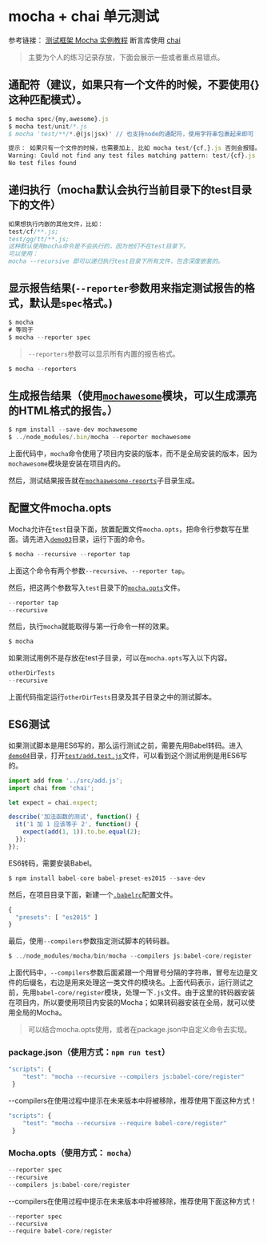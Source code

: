 # mocha + chai 单元测试

参考链接： [测试框架 Mocha 实例教程](http://www.ruanyifeng.com/blog/2015/12/a-mocha-tutorial-of-examples.html)
断言库使用 [chai](https://www.chaijs.com/api/bdd/)

> 主要为个人的练习记录存放，下面会展示一些或者重点易错点。

## 通配符（建议，如果只有一个文件的时候，不要使用{}这种匹配模式）。
```js
$ mocha spec/{my,awesome}.js
$ mocha test/unit/*.js
$ mocha 'test/**/*.@(js|jsx)' // 也支持node的通配符，使用字符串包裹起来即可

提示： 如果只有一个文件的时候，也需要加上, 比如 mocha test/{cf,}.js 否则会报错。
Warning: Could not find any test files matching pattern: test/{cf}.js
No test files found

```

## 递归执行（mocha默认会执行当前目录下的test目录下的文件）

```js
如果想执行内嵌的其他文件，比如：
test/cf/**.js;
test/gg/tt/**.js;
这种默认使用mocha命令是不会执行的，因为他们不在test目录下。
可以使用：
mocha --recursive 即可以递归执行test目录下所有文件，包含深度嵌套的。
```

## 显示报告结果(`--reporter`参数用来指定测试报告的格式，默认是`spec`格式。)

```js
$ mocha
# 等同于
$ mocha --reporter spec
```

> `--reporters`参数可以显示所有内置的报告格式。

```js
$ mocha --reporters
```

## 生成报告结果（使用[`mochawesome`](http://adamgruber.github.io/mochawesome/)模块，可以生成漂亮的HTML格式的报告。）

```js
$ npm install --save-dev mochawesome
$ ../node_modules/.bin/mocha --reporter mochawesome
```

上面代码中，`mocha`命令使用了项目内安装的版本，而不是全局安装的版本，因为`mochawesome`模块是安装在项目内的。

然后，测试结果报告就在[`mochaawesome-reports`](https://github.com/ruanyf/mocha-demos/blob/master/demo02/mochawesome-reports)子目录生成。

## 配置文件mocha.opts

Mocha允许在`test`目录下面，放置配置文件`mocha.opts`，把命令行参数写在里面。请先进入[`demo03`](https://github.com/ruanyf/mocha-demos/tree/master/demo03)目录，运行下面的命令。

```js
$ mocha --recursive --reporter tap
```

上面这个命令有两个参数`--recursive`、`--reporter tap`。

然后，把这两个参数写入`test`目录下的[`mocha.opts`](https://github.com/ruanyf/mocha-demos/blob/master/demo03/test/mocha.opts)文件。

```js
--reporter tap
--recursive
```

然后，执行`mocha`就能取得与第一行命令一样的效果。

```js
$ mocha
```

如果测试用例不是存放在test子目录，可以在`mocha.opts`写入以下内容。

```js
otherDirTests
--recursive
```

上面代码指定运行`otherDirTests`目录及其子目录之中的测试脚本。

## ES6测试

如果测试脚本是用ES6写的，那么运行测试之前，需要先用Babel转码。进入[`demo04`](https://github.com/ruanyf/mocha-demos/tree/master/demo04)目录，打开[`test/add.test.js`](https://github.com/ruanyf/mocha-demos/blob/master/demo04/test/add.test.js)文件，可以看到这个测试用例是用ES6写的。

```js
import add from '../src/add.js';
import chai from 'chai';

let expect = chai.expect;

describe('加法函数的测试', function() {
  it('1 加 1 应该等于 2', function() {
    expect(add(1, 1)).to.be.equal(2);
  });
});
```

ES6转码，需要安装Babel。

```js
$ npm install babel-core babel-preset-es2015 --save-dev
```

然后，在项目目录下面，新建一个[`.babelrc`](https://github.com/ruanyf/mocha-demos/blob/master/demo04/.babelrc)配置文件。

```js
{
  "presets": [ "es2015" ]
}
```

最后，使用`--compilers`参数指定测试脚本的转码器。

```js
$ ../node_modules/mocha/bin/mocha --compilers js:babel-core/register
```

上面代码中，`--compilers`参数后面紧跟一个用冒号分隔的字符串，冒号左边是文件的后缀名，右边是用来处理这一类文件的模块名。上面代码表示，运行测试之前，先用`babel-core/register`模块，处理一下`.js`文件。由于这里的转码器安装在项目内，所以要使用项目内安装的Mocha；如果转码器安装在全局，就可以使用全局的Mocha。

> 可以结合mocha.opts使用，或者在package.json中自定义命令去实现。


### package.json（使用方式：`npm run test`）

```js
"scripts": {
    "test": "mocha --recursive --compilers js:babel-core/register"
 }
```

--compilers在使用过程中提示在未来版本中将被移除，推荐使用下面这种方式！

```js
"scripts": {
    "test": "mocha --recursive --require babel-core/register"
 }
```

### Mocha.opts（使用方式： `mocha`）

```js
--reporter spec
--recursive
--compilers js:babel-core/register
```

--compilers在使用过程中提示在未来版本中将被移除，推荐使用下面这种方式！

```js
--reporter spec
--recursive
--require babel-core/register
```